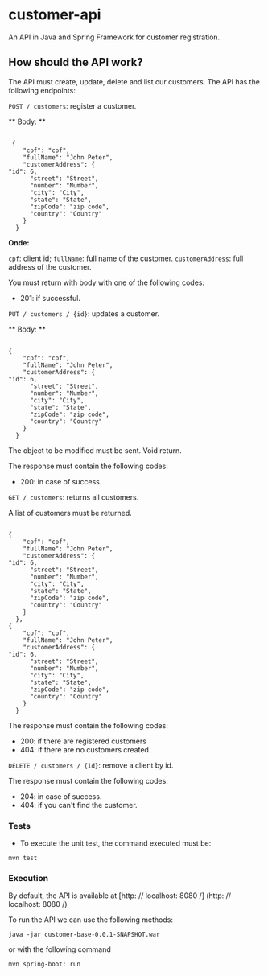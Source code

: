 
# customer-api

An API in Java and Spring Framework for customer registration.

## How should the API work?

The API must create, update, delete and list our customers.
The API has the following endpoints:

`POST / customers`: register a customer.

** Body: **

<code>
 {
    "cpf": "cpf",
    "fullName": "John Peter",
    "customerAddress": {
"id": 6,
      "street": "Street",
      "number": "Number",
      "city": "City",
      "state": "State",
      "zipCode": "zip code",
      "country": "Country"
    }
  }
</code>

**Onde:**

`cpf`: client id;
`fullName`: full name of the customer.
`customerAddress`: full address of the customer.

You must return with body with one of the following codes:

* 201: if successful.


`PUT / customers / {id}`: updates a customer.

** Body: **

<code>
{
    "cpf": "cpf",
    "fullName": "John Peter",
    "customerAddress": {
"id": 6,
      "street": "Street",
      "number": "Number",
      "city": "City",
      "state": "State",
      "zipCode": "zip code",
      "country": "Country"
    }
  }
</code>

The object to be modified must be sent. Void return.


The response must contain the following codes:

* 200: in case of success.


`GET / customers`: returns all customers.

A list of customers must be returned.

<code>
{
    "cpf": "cpf",
    "fullName": "John Peter",
    "customerAddress": {
"id": 6,
      "street": "Street",
      "number": "Number",
      "city": "City",
      "state": "State",
      "zipCode": "zip code",
      "country": "Country"
    }
  },
{
    "cpf": "cpf",
    "fullName": "John Peter",
    "customerAddress": {
"id": 6,
      "street": "Street",
      "number": "Number",
      "city": "City",
      "state": "State",
      "zipCode": "zip code",
      "country": "Country"
    }
  }
</code>

The response must contain the following codes:

* 200: if there are registered customers
* 404: if there are no customers created.

`DELETE / customers / {id}`: remove a client by id.

The response must contain the following codes:

* 204: in case of success.
* 404: if you can't find the customer.


### Tests

* To execute the unit test, the command executed must be:

``
mvn test
``


### Execution

By default, the API is available at [http: // localhost: 8080 /] (http: // localhost: 8080 /)

To run the API we can use the following methods:

``
java -jar customer-base-0.0.1-SNAPSHOT.war
``
    
or with the following command

``
mvn spring-boot: run
``
